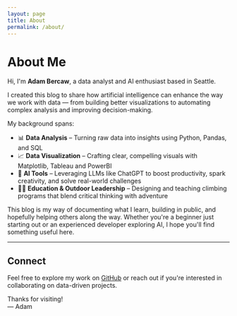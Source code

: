 ```yaml
---
layout: page
title: About
permalink: /about/
---
```


# About Me

Hi, I'm **Adam Bercaw**, a data analyst and AI enthusiast based in Seattle.

I created this blog to share how artificial intelligence can enhance the way we work with data — from building better visualizations to automating complex analysis and improving decision-making.

My background spans:

- 📊 **Data Analysis** – Turning raw data into insights using Python, Pandas, and SQL  
- 📈 **Data Visualization** – Crafting clear, compelling visuals with Matplotlib, Tableau and PowerBI  
- 🤖 **AI Tools** – Leveraging LLMs like ChatGPT to boost productivity, spark creativity, and solve real-world challenges  
- 🧗‍♂️ **Education & Outdoor Leadership** – Designing and teaching climbing programs that blend critical thinking with adventure

This blog is my way of documenting what I learn, building in public, and hopefully helping others along the way. Whether you're a beginner just starting out or an experienced developer exploring AI, I hope you'll find something useful here.

---

## Connect

Feel free to explore my work on [GitHub](https://github.com/Admilas) or reach out if you're interested in collaborating on data-driven projects.

Thanks for visiting!  
— Adam
